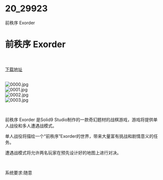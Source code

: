 # 20_29923
前秩序 Exorder
# 前秩序 Exorder
 <br/></br>
[下载地址](https://www.switch520.cc/article/29923 "下载地址")
<br/></br>

<p><img title="0000.jpg" src="https://www.switch520.cc/muke_img/2022_04_19_480a1147782da.jpg" alt="0000.jpg"><br>
<img title="0001.jpg" src="https://www.switch520.cc/muke_img/2022_04_19_6f3ae57c4d52b.jpg" alt="0001.jpg"><br>
<img title="0002.jpg" src="https://www.switch520.cc/muke_img/2022_04_19_5b0c3f4e36757.jpg" alt="0002.jpg"><br>
<img title="0003.jpg" src="https://www.switch520.cc/muke_img/2022_04_19_fcae217c708e5.jpg" alt="0003.jpg"></p>
<p>&nbsp;</p>
<p>前秩序 Exorder 是Solid9 Studio制作的一款奇幻题材的战棋游戏，游戏将提供单人战役和多人遭遇战模式。</p>
<p>单人战役将描绘一个“前秩序”Exorder的世界，带来大量富有挑战和剧情意义的任务。</p>
<p>遭遇战模式将允许两名玩家在预先设计好的地图上进行对决。</p>
<p>&nbsp;</p>
<p>系统要求:随意</p>



<p>&nbsp;</p>
